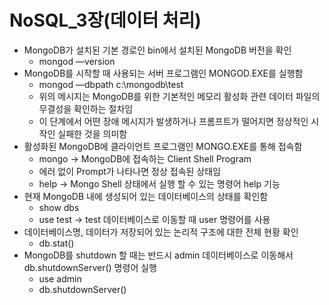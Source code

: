 # NoSQL_3장(데이터 처리)

- MongoDB가 설치된 기본 경로인 bin에서 설치된 MongoDB 버전을 확인
    - mongod —version
- MongoDB를 시작할 때 사용되는 서버 프로그램인 MONGOD.EXE를 실행함
    - mongod —dbpath c:\mongodb\test
    - 위의 메시지는 MongoDB를 위한 기본적인 메모리 활성화 관련 데이터 파일의 무결성을 확인하는 절차임
    - 이 단계에서 어떤 장애 메시지가 발생하거나 프롬프트가 떨어지면 정상적인 시작인 실패한 것을 의미함
- 활성화된 MongoDB에 클라이언트 프로그램인 MONGO.EXE를 통해 접속함
    - mongo → MongoDB에 접속하는 Client Shell Program
    - 에러 없이 Prompt가 나타나면 정상 접속된 상태임
    - help → Mongo Shell 상태에서 실행 할 수 있는 명령어 help 기능
- 현재 MongoDB 내에 생성되어 있는 데이터베이스의 상태를 확인함
    - show dbs
    - use test → test 데이터베이스로 이동할 때 user 명령어를 사용
- 데이터베이스명, 데이터가 저장되어 있는 논리적 구조에 대한 전체 현황 확인
    - db.stat()
- MongoDB를 shutdown 할 때는 반드시 admin 데이터베이스로 이동해서 db.shutdownServer() 명령어 실행
    - use admin
    - db.shutdownServer()